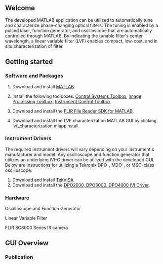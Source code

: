 ---
---

## Welcome

The developed MATLAB application can be utilized to automatically tune and characterize phase-changing optical filters. The tuning is enabled by a pulsed laser, function generator, and oscilloscope that are automatically controlled through MATLAB. By indicating the tunable filter's center wavelength, a linear variable filter (LVF) enables compact, low-cost, and in situ characterization of filter.

<div id = "viewerContainer">
</div>

## Getting started

### Software and Packages

1. Download and install [MATLAB](https://www.mathworks.com/downloads/).

2. Install the following toolboxes: [Control Systems Toolbox](https://www.mathworks.com/products/control.html), [Image Processing Toolbox](https://www.mathworks.com/products/image.html), [Instrument Control Toolbox](https://www.mathworks.com/products/instrument.html).

3. Download and install the [FLIR File Reader SDK for MATLAB](https://www.flir.com/discover/rd-science/matlab/).

4. Download and install the LVF characterization MATLAB GUI by clicking lvf_characterization.mlappinstall. 

### Instrument Drivers
The required instrument drivers will vary depending on your instrument's manufacturer and model. Any oscilloscope and function generator that utilizes an underlying IVI-C driver can be utilized with the developed GUI. Below are instructions for utilizing a Tekronix DPO-, MDO-, or MSO-class oscilloscope.

1. Download and install [TekVISA](https://www.tek.com/oscilloscope/tds7054-software/tekvisa-connectivity-software-v411). 
2. Download and install the [DPO2000, DPO3000, DPO4000 IVI Driver](https://www.tek.com/oscilloscope/dpo4054-software/dpo2000-dpo3000-dpo4000-ivi-driver).

### Hardware
Oscilloscope and Function Generator

Linear Variable Filter

FLIR SC8000 Series IR camera

## GUI Overview

### Publication
